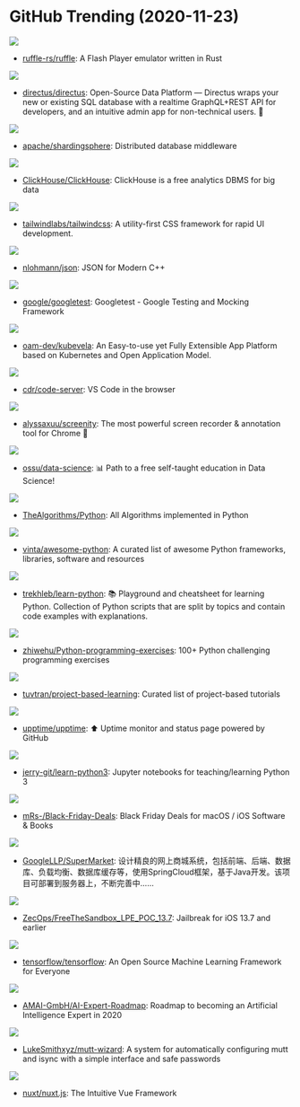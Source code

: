# GitHub Trending (2020-11-23)

![](https://img.shields.io/badge/Rust-New%20573-green?style=flat-square&logo=appveyor)
- [ruffle-rs/ruffle](https://github.com/ruffle-rs/ruffle): A Flash Player emulator written in Rust

![](https://img.shields.io/badge/Vue-New%20570-green?style=flat-square&logo=appveyor)
- [directus/directus](https://github.com/directus/directus): Open-Source Data Platform — Directus wraps your new or existing SQL database with a realtime GraphQL+REST API for developers, and an intuitive admin app for non-technical users. 🐰

![](https://img.shields.io/badge/Java-New%20161-green?style=flat-square&logo=appveyor)
- [apache/shardingsphere](https://github.com/apache/shardingsphere): Distributed database middleware

![](https://img.shields.io/badge/C%2B%2B-New%20210-green?style=flat-square&logo=appveyor)
- [ClickHouse/ClickHouse](https://github.com/ClickHouse/ClickHouse): ClickHouse is a free analytics DBMS for big data

![](https://img.shields.io/badge/CSS-New%20947-green?style=flat-square&logo=appveyor)
- [tailwindlabs/tailwindcss](https://github.com/tailwindlabs/tailwindcss): A utility-first CSS framework for rapid UI development.

![](https://img.shields.io/badge/C%2B%2B-New%20217-green?style=flat-square&logo=appveyor)
- [nlohmann/json](https://github.com/nlohmann/json): JSON for Modern C++

![](https://img.shields.io/badge/C%2B%2B-New%20174-green?style=flat-square&logo=appveyor)
- [google/googletest](https://github.com/google/googletest): Googletest - Google Testing and Mocking Framework

![](https://img.shields.io/badge/Go-New%20106-green?style=flat-square&logo=appveyor)
- [oam-dev/kubevela](https://github.com/oam-dev/kubevela): An Easy-to-use yet Fully Extensible App Platform based on Kubernetes and Open Application Model.

![](https://img.shields.io/badge/TypeScript-New%20348-green?style=flat-square&logo=appveyor)
- [cdr/code-server](https://github.com/cdr/code-server): VS Code in the browser

![](https://img.shields.io/badge/JavaScript-New%201-green?style=flat-square&logo=appveyor)
- [alyssaxuu/screenity](https://github.com/alyssaxuu/screenity): The most powerful screen recorder & annotation tool for Chrome 🎥

![](https://img.shields.io/badge/none-New%20466-green?style=flat-square&logo=appveyor)
- [ossu/data-science](https://github.com/ossu/data-science): 📊 Path to a free self-taught education in Data Science!

![](https://img.shields.io/badge/Python-New%20682-green?style=flat-square&logo=appveyor)
- [TheAlgorithms/Python](https://github.com/TheAlgorithms/Python): All Algorithms implemented in Python

![](https://img.shields.io/badge/Python-New%20478-green?style=flat-square&logo=appveyor)
- [vinta/awesome-python](https://github.com/vinta/awesome-python): A curated list of awesome Python frameworks, libraries, software and resources

![](https://img.shields.io/badge/Python-New%20452-green?style=flat-square&logo=appveyor)
- [trekhleb/learn-python](https://github.com/trekhleb/learn-python): 📚 Playground and cheatsheet for learning Python. Collection of Python scripts that are split by topics and contain code examples with explanations.

![](https://img.shields.io/badge/none-New%20238-green?style=flat-square&logo=appveyor)
- [zhiwehu/Python-programming-exercises](https://github.com/zhiwehu/Python-programming-exercises): 100+ Python challenging programming exercises

![](https://img.shields.io/badge/none-New%20495-green?style=flat-square&logo=appveyor)
- [tuvtran/project-based-learning](https://github.com/tuvtran/project-based-learning): Curated list of project-based tutorials

![](https://img.shields.io/badge/none-New%201-green?style=flat-square&logo=appveyor)
- [upptime/upptime](https://github.com/upptime/upptime): ⬆️ Uptime monitor and status page powered by GitHub

![](https://img.shields.io/badge/Python-New%20204-green?style=flat-square&logo=appveyor)
- [jerry-git/learn-python3](https://github.com/jerry-git/learn-python3): Jupyter notebooks for teaching/learning Python 3

![](https://img.shields.io/badge/Swift-New%2060-green?style=flat-square&logo=appveyor)
- [mRs-/Black-Friday-Deals](https://github.com/mRs-/Black-Friday-Deals): Black Friday Deals for macOS / iOS Software & Books

![](https://img.shields.io/badge/Java-New%20214-green?style=flat-square&logo=appveyor)
- [GoogleLLP/SuperMarket](https://github.com/GoogleLLP/SuperMarket): 设计精良的网上商城系统，包括前端、后端、数据库、负载均衡、数据库缓存等，使用SpringCloud框架，基于Java开发。该项目可部署到服务器上，不断完善中……

![](https://img.shields.io/badge/C-New%20113-green?style=flat-square&logo=appveyor)
- [ZecOps/FreeTheSandbox_LPE_POC_13.7](https://github.com/ZecOps/FreeTheSandbox_LPE_POC_13.7): Jailbreak for iOS 13.7 and earlier

![](https://img.shields.io/badge/C%2B%2B-New%20250-green?style=flat-square&logo=appveyor)
- [tensorflow/tensorflow](https://github.com/tensorflow/tensorflow): An Open Source Machine Learning Framework for Everyone

![](https://img.shields.io/badge/JavaScript-New%20586-green?style=flat-square&logo=appveyor)
- [AMAI-GmbH/AI-Expert-Roadmap](https://github.com/AMAI-GmbH/AI-Expert-Roadmap): Roadmap to becoming an Artificial Intelligence Expert in 2020

![](https://img.shields.io/badge/Shell-New%2050-green?style=flat-square&logo=appveyor)
- [LukeSmithxyz/mutt-wizard](https://github.com/LukeSmithxyz/mutt-wizard): A system for automatically configuring mutt and isync with a simple interface and safe passwords

![](https://img.shields.io/badge/JavaScript-New%20572-green?style=flat-square&logo=appveyor)
- [nuxt/nuxt.js](https://github.com/nuxt/nuxt.js): The Intuitive Vue Framework

